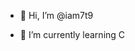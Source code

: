 - 👋 Hi, I’m @iam7t9
<!-- - 👀 I’m interested in ... -->
- 🌱 I’m currently learning C
<!-- - 💞️ I’m looking to collaborate on ... -->
<!-- - 📫 How to reach me ... -->

<!---
iam7t9/iam7t9 is a ✨ special ✨ repository because its `README.md` (this file) appears on your GitHub profile.
You can click the Preview link to take a look at your changes.
--->
